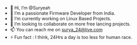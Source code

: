 - 👋 Hi, I’m @Suryeah
- 👀 I’m a passionate Firmware Developer from India.  
- 🔭 I’m currently working on Linux Based Projects.
- 👯 I’m looking to collaborate on more free lancing projects. 
- 📫 You can reach me on surya_24@live.com
- ⚡ Fun fact : I think, 24Hrs a day is too less for human race. 

<!---
Suryeah/Suryeah is a ✨ special ✨ repository because its `README.md` (this file) appears on your GitHub profile.
You can click the Preview link to take a look at your changes.
--->
